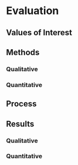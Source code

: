 # Evaluation

## Values of Interest

## Methods

### Qualitative

### Quantitative

## Process

## Results

### Qualitative

### Quantitative
